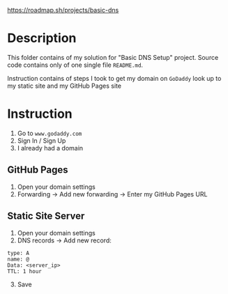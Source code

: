 https://roadmap.sh/projects/basic-dns

# Description
This folder contains of my solution for "Basic DNS Setup" project. Source code contains only of one single file `README.md`.

Instruction contains of steps I took to get my domain on `GoDaddy` look up to my static site and my GitHub Pages site

# Instruction

1. Go to `www.godaddy.com`
2. Sign In / Sign Up
3. I already had a domain

## GitHub Pages
1. Open your domain settings
2. Forwarding -> Add new forwarding -> Enter my GitHub Pages URL

## Static Site Server
1. Open your domain settings
2. DNS records -> Add new record:
```
type: A
name: @
Data: <server_ip>
TTL: 1 hour
```
3. Save

